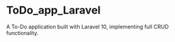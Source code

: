 # ToDo_app_Laravel
A To-Do application built with Laravel 10, implementing full CRUD functionality.
